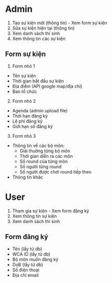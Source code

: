 # Admin
1. Tạo sự kiện mới (thông tin) - Xem form sự kiện
2. Sửa sự kiện hiện tại (thông tin)
3. Xem danh sách thí sinh
4. Xem thông tin các sự kiện
## Form sự kiện
1. Form nhỏ 1
* Tên sự kiện
* Thời gian bắt đầu sự kiện
* Địa điểm (API google map/địa chỉ)
* Ban tổ chức
2. Form nhỏ 2
* Agenda (admin upload file)
* Thời hạn đăng ký 
* Lệ phí đăng ký
* Giới hạn số đăng ký
3. Form nhỏ 3
* Thông tin về các bộ môn:
    * Giải thưởng từng bộ môn
    * Thời gian diễn ra các môn
    * Số round của từng môn
    * Số người từng round
    * Số người được chơi round tiếp theo
* Thông tin khác

# User
1. Tham gia sự kiện - Xem form đăng ký
2. Xem thông tin sự kiện
3. Xem danh sách thí sinh
## Form đăng ký
* Tên (lấy từ db)
* WCA ID (lấy từ db)
* Bộ môn muốn đăng ký
* DoB (lấy từ db)
* Số điện thoại
* Địa chỉ email
